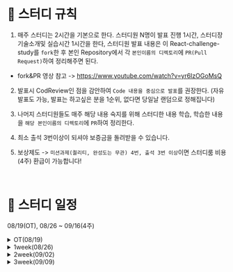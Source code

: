 # 📢 스터디 규칙
1. 매주 스터디는 2시간을 기본으로 한다. 스터디원 N명이 발표 진행 1시간, 스터디장 기술소개및 실습시간 1시간을 한다, 스터디원 발표 내용은 이 React-challenge-study를 `fork`한 후 본인 Repository에서 각 `본인이름의 디렉토리`에 `PR(Pull Request)`하여 정리해주면 된다.
* fork&PR 영상 참고 -> https://www.youtube.com/watch?v=yr6IzOGoMsQ

2. 발표시 CodReview인 점을 감안하여 `Code 내용을 중심으로 발표`를 권장한다. (자유발표도 가능, 발표는 하고싶은 분을 1순위, 없다면 당일날 랜덤으로 정해집니다)

3. 나머지 스터디원들도 매주 해당 내용 숙지를 위해 스터디한 내용 학습, 학습한 내용을 `해당 본인이름의 디렉토리`에 `PR`하여 정리한다.

4. 최소 출석 3번이상이 되셔야 보증금을 돌려받을 수 있습니다.
5. 보상제도 -> `미션과제(퀄리티, 완성도는 무관) 4번, 출석 3번 이상`이면 스터디룸 비용(4주) 환급이 가능합니다!

<br>

# 📅 스터디 일정
08/19(OT), 08/26 ~ 09/16(4주)

<details>
<summary>OT(08/19)</summary>
<div markdown="1">

* 아이스브레이킹 시간(자기 소개 등등..)
* 스터디 취지, 방향, 구성 방식 설명
* 미션 과제 소개
```
1) 사용 툴 설치및 이해하기
 * VSC(추천-플러그인 설치) 
 * IntelliJ(얼티메이트 버전 추천-플러그인 설치)
 * MySQL8.0, DB 접속 HediSQL or workbench
 * e2e 테스트용 postman
 * git/github

2) 해당 레포지토리 fork & PR 해보기

3) Setting 환경 -> REST API springBoot + JPA + MySQL
  * SpringBoot REST API CRUD 기능 postman으로 확인

4) REST API Enttiy는 자기가 좋아하는 도메인으로 ex. Blog(entity)
name, content, createdAt, modifiedAt 필드 구현 

5) react 관련 강의 추천목록 감상 (노션정리 참조)
```
* 환경셋팅 - https://www.notion.so/Tool-bb4d80cb1a094696b8ff27f4cd52bb00?pvs=12
* 노션정리 - https://www.notion.so/c04c35eb80be489d8c2d2c6018ed1d3c

</div>
</details>

<details>
<summary>1week(08/26)</summary>
<div markdown="1">

* React(WS) + SpringBoot(WAS) + DB 서버 개략 설명
* 기본 자바스크립트 -> 모던 자바스크립트 필수 개념 3가지
* React index.html -> index.js -> App.js reurn 내 JSX 문법
* 실습 -> Node 설치 + React Vite 프로젝트 생성 + SpringBoot list api + CORS 설정
* 미션 과제 소개
```
1) 기존 리액트 개념 복습 - 추천 강의 참조
2) 자바스크립트 모던 문법 nodemon 자바 실행기로 예제 실습 - 자바스크립트 정리 참조
3) list api +  SpringBoot list api + CORS 설정 + React axios 라이브러리 사용 console.log로 연동확인
4) list api -> React App.js return(JSX)내 랜더링 - Notion 정리 참조
```
* 자바스크립트 정리 - https://www.notion.so/bffd371d38894f1e91fa91ea1a4728bc?pvs=4
* 노션정리 - https://www.notion.so/1week-37f14aaa17e6460e87416f8095024789

</div>
</details>

<details>
<summary>2week(09/02)</summary>
<div markdown="1">

* React 개발에 도움을 주는 VSC 플러그인 소개!
* 모던자바스크립트 -> arrow 함수 const, map -> key(데이터의 식별자 기입) // nodemon으로 연습 추천!
* props vs state 
* React Hooks -> useState(), useEffect() 
* Component 컴포넌트 설계 -> 전주 list 컴포넌트화 실습습
* React Route 사용, 컴포넌트 path 경로 설정
```
1) 기존 리액트 개념 복습 
2) 자바스크립트 모던 문법 nodemon 자바 실행기로 예제 실습
- 자바스크립트 정리 참조 -> map, filter, fetch, async&await
3) 스터디한 내용으로 자신이 만든 React 프로젝트 -> CRUD 기능 첨가! (등록, 조회, 수정, 삭제)
```
* 노션정리 - https://www.notion.so/2week-ae81a4f7157444f2a677c447fa8ec9de?pvs=12

</div>
</details>

<details>
<summary>3week(09/09)</summary>
<div markdown="1">

* Router 활용 라이브러리 => 컴포넌트 CRUD 
* axios 인스턴스 모듈화
* REST API란? 
* 또다른 React hooks -> useNavigate(), useParams()
* Component 컴포넌트 설계 -> React CRUD 코드 분석
* 인증처리를 위한 Spring Security (jwt) 필요성
```
1) 못하신 리액트 CRUD 나머지 구현 -> 디자인 처리
2) 인증처리를 위한 서버 소스코드 제공 -> 자기 프로젝트에 적용하기
```
* 노션정리 - https://www.notion.so/3week-498ed09fc0534fa5b2d17148b1f0e910

</div>
</details>
<br>
